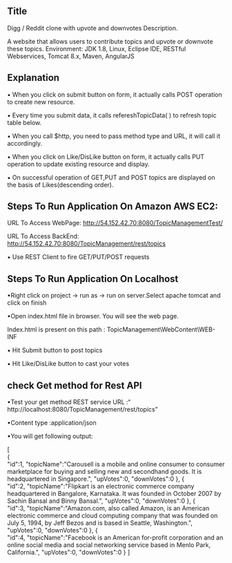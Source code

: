## Title

Digg / Reddit clone with upvote and downvotes Description.

A website that allows users to contribute topics and upvote or downvote these topics. Environment: JDK 1.8, Linux, Eclipse IDE, RESTful Webservices, Tomcat 8.x, Maven, AngularJS

## Explanation

▪ When you click on submit button on form, it actually calls POST operation to create new resource. 

▪ Every time you submit data, it calls refereshTopicData( ) to refresh topic table below. 

▪ When you call $http, you need to pass method type and URL, it will call it accordingly.
 
▪ When you click on Like/DisLike button on form, it actually calls PUT operation to update existing resource and display.
 
▪ On successful operation of GET,PUT and POST topics are displayed on the basis of Likes(descending order). 

## Steps To Run Application On Amazon AWS EC2:

URL To Access WebPage: http://54.152.42.70:8080/TopicManagementTest/

URL To Access BackEnd: http://54.152.42.70:8080/TopicManagement/rest/topics

▪ Use REST Client to fire GET/PUT/POST requests

## Steps To Run Application On Localhost

▪Right click on project -> run as -> run on server.Select apache tomcat and click on finish

▪Open index.html file in browser. You will see the web page.
 
 Index.html is present on this path : TopicManagement\WebContent\WEB-INF

▪ Hit Submit button to post topics

▪ Hit Like/DisLike button to cast your votes

## check Get method for Rest API

▪Test your get method REST service URL :“ http://localhost:8080/TopicManagement/rest/topics” 

▪Content type :application/json

▪You will get following output:

[  
   {  
      "id":1,
      "topicName":"Carousell is a mobile and online consumer to consumer marketplace for buying and selling new and secondhand goods. It is headquartered in Singapore.",
      "upVotes":0,
      "downVotes":0
   },
   {  
      "id":2,
      "topicName":"Flipkart is an electronic commerce company headquartered in Bangalore, Karnataka. It was founded in October 2007 by Sachin Bansal and Binny Bansal.",
      "upVotes":0,
      "downVotes":0
   },
   {  
      "id":3,
      "topicName":"Amazon.com, also called Amazon, is an American electronic commerce and cloud computing company that was founded on July 5, 1994, by Jeff Bezos and is based in Seattle, Washington.",
      "upVotes":0,
      "downVotes":0
   },
   {  
      "id":4,
      "topicName":"Facebook is an American for-profit corporation and an online social media and social networking service based in Menlo Park, California.",
      "upVotes":0,
      "downVotes":0
   }
]